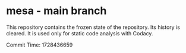 # mesa - main branch

This repository contains the frozen state of the repository.
Its history is cleared. It is used only for static code
analysis with Codacy.

Commit Time: 1728436659